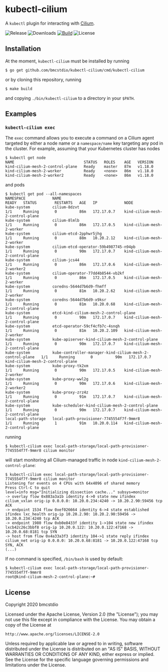 # kubectl-cilium

A `kubectl` plugin for interacting with [Cilium](https://cilium.io).

![Release](https://img.shields.io/github/v/release/bmcstdio/kubectl-cilium)
![Downloads](https://img.shields.io/github/downloads/bmcstdio/kubectl-cilium/total?color=green)
[![Build](https://img.shields.io/travis/com/bmcstdio/kubectl-cilium)](https://travis-ci.com/bmcstdio/kubectl-cilium)
![License](https://img.shields.io/github/license/bmcstdio/kubectl-cilium)

## Installation

At the moment, `kubectl-cilium` must be installed by running

```shell
$ go get github.com/bmcstdio/kubectl-cilium/cmd/kubectl-cilium
```

or by cloning this repository, running

```shell
$ make build
```

and copying `./bin/kubectl-cilium` to a directory in your `$PATH`.

## Examples

### `kubectl-cilium exec`

The `exec` command allows you to execute a command on a Cilium agent targeted by either a node name or a `namespace/name` key targeting any pod in the cluster.
For example, assuming that your Kubernetes cluster has nodes

```shell
$ kubectl get node                                                                                                                                            
NAME                               STATUS   ROLES    AGE   VERSION                                                                                      
kind-cilium-mesh-2-control-plane   Ready    master   87m   v1.18.0                                                                           
kind-cilium-mesh-2-worker          Ready    <none>   86m   v1.18.0                                                    
kind-cilium-mesh-2-worker2         Ready    <none>   86m   v1.18.0
```

and pods

```shell
$ kubectl get pod --all-namespaces
NAMESPACE            NAME                                                       READY   STATUS        RESTARTS   AGE   IP            NODE
kube-system          cilium-8dzvt                                               1/1     Running       0          86m   172.17.0.7    kind-cilium-mesh-2-control-plane
kube-system          cilium-8lmlb                                               1/1     Running       0          86m   172.17.0.5    kind-cilium-mesh-2-worker       
kube-system          cilium-etcd-2pphwr5jhg                                     1/1     Running       0          88m   10.20.2.12    kind-cilium-mesh-2-worker       
kube-system          cilium-etcd-operator-59b4987745-n94pb                      1/1     Running       0          90m   172.17.0.7    kind-cilium-mesh-2-control-plane
kube-system          cilium-jcs44                                               1/1     Running       0          86m   172.17.0.6    kind-cilium-mesh-2-worker2      
kube-system          cilium-operator-77dd4b8544-vb2kf                           1/1     Running       0          86m   172.17.0.5    kind-cilium-mesh-2-worker       
kube-system          coredns-5644d7b6d9-fhmff                                   1/1     Running       0          81m   10.20.2.62    kind-cilium-mesh-2-worker       
kube-system          coredns-5644d7b6d9-x9ksr                                   1/1     Running       0          81m   10.20.0.68    kind-cilium-mesh-2-control-plane
kube-system          etcd-kind-cilium-mesh-2-control-plane                      1/1     Running       0          90m   172.17.0.7    kind-cilium-mesh-2-control-plane
kube-system          etcd-operator-59cf4cfb7c-4snqh                             1/1     Running       0          81m   10.20.2.109   kind-cilium-mesh-2-worker       
kube-system          kube-apiserver-kind-cilium-mesh-2-control-plane            1/1     Running       0          90m   172.17.0.7    kind-cilium-mesh-2-control-plane
kube-system          kube-controller-manager-kind-cilium-mesh-2-control-plane   1/1     Running       0          90m   172.17.0.7    kind-cilium-mesh-2-control-plane
kube-system          kube-proxy-tk2xm                                           1/1     Running       0          90m   172.17.0.5    kind-cilium-mesh-2-worker       
kube-system          kube-proxy-wwl2g                                           1/1     Running       0          90m   172.17.0.6    kind-cilium-mesh-2-worker2      
kube-system          kube-proxy-zrz4z                                           1/1     Running       0          91m   172.17.0.7    kind-cilium-mesh-2-control-plane
kube-system          kube-scheduler-kind-cilium-mesh-2-control-plane            1/1     Running       0          90m   172.17.0.7    kind-cilium-mesh-2-control-plane
local-path-storage   local-path-provisioner-7745554f7f-9mmr8                    1/1     Running       1          91m   10.20.0.114   kind-cilium-mesh-2-control-plane
```

running

```shell
$ kubectl-cilium exec local-path-storage/local-path-provisioner-7745554f7f-9mmr8 cilium monitor
```

will start monitoring all Cilium-managed traffic in node `kind-cilium-mesh-2-control-plane`:

```shell
$ kubectl-cilium exec local-path-storage/local-path-provisioner-7745554f7f-9mmr8 cilium monitor
Listening for events on 4 CPUs with 64x4096 of shared memory
Press Ctrl-C to quit
level=info msg="Initializing dissection cache..." subsys=monitor
-> overlay flow 0x883a3a1b identity 4->0 state new ifindex cilium_vxlan orig-ip 0.0.0.0: 10.20.0.234:4240 -> 10.20.2.90:59456 tcp ACK
-> endpoint 1534 flow 0xef026664 identity 6->4 state established ifindex lxc_health orig-ip 10.20.2.90: 10.20.2.90:59456 -> 10.20.0.234:4240 tcp ACK
-> endpoint 1980 flow 0xb0e8433f identity 1->104 state new ifindex lxcb42c26c3bbf8 orig-ip 10.20.0.122: 10.20.0.122:47168 -> 10.20.0.68:8181 tcp SYN
-> host from flow 0x4a33a3f3 identity 104->1 state reply ifindex cilium_net orig-ip 0.0.0.0: 10.20.0.68:8181 -> 10.20.0.122:47168 tcp SYN, ACK
(...)
```

If no command is specified, `/bin/bash` is used by default:

```shell
$ kubectl-cilium exec local-path-storage/local-path-provisioner-7745554f7f-9mmr8
root@kind-cilium-mesh-2-control-plane:~#
```

## License

Copyright 2020 bmcstdio

Licensed under the Apache License, Version 2.0 (the "License");
you may not use this file except in compliance with the License.
You may obtain a copy of the License at

    http://www.apache.org/licenses/LICENSE-2.0

Unless required by applicable law or agreed to in writing, software
distributed under the License is distributed on an "AS IS" BASIS,
WITHOUT WARRANTIES OR CONDITIONS OF ANY KIND, either express or implied.
See the License for the specific language governing permissions and
limitations under the License.
